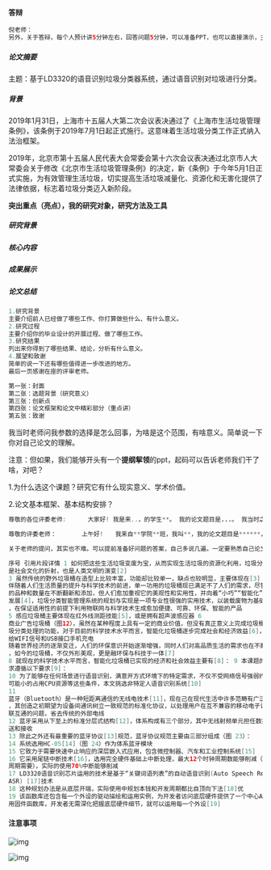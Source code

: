#### 答辩

```java
倪老师：
另外，关于答辩，每个人预计讲5分钟左右，回答问题5分钟，可以准备PPT，也可以直接演示，主要是告诉评委老师，你自己所做的工作，简明扼要即可，做硬件的同学，需要拍一段硬件演示的视频，放到光盘里，并拍一张照片，放档案袋
```



##### 论文摘要

主题：基于LD3320的语音识别垃圾分类器系统，通过语音识别对垃圾进行分类。

##### 背景

2019年1月31日，上海市十五届人大第二次会议表决通过了《上海市生活垃圾管理条例》，该条例于2019年7月1日起正式施行。这意味着生活垃圾分类工作正式纳入法治框架。

2019年，北京市第十五届人民代表大会常委会第十六次会议表决通过北京市人大常委会关于修改《北京市生活垃圾管理条例》的决定，新《条例》于今年5月1日正式实施，为有效管理生活垃圾，切实提高生活垃圾减量化、资源化和无害化提供了法律依据，标志着垃圾分类迈入新阶段。



**突出重点（亮点），**我的**研究对象，研究方法及工具**



##### 研究背景

##### 核心内容

##### 成果展示

##### 论文总结

```java
1.研究背景
主要介绍前人已经做了哪些工作、你打算做些什么、有什么意义。
2.研究过程
主要介绍你的毕业设计的开展过程、做了哪些工作。
3.研究结果
列出来你得到了哪些结果、结论，分析有什么意义。
4.展望和致谢
简单的说一下还有哪些值得进一步改进的地方。
最后一页感谢在座的评审老师。
```



```java
第一张：封面
第二张：选题背景（研究意义）
第三张：创新点
第四张：论文框架和论文中精彩部分（重点讲）
第五张：致谢
```





我当时老师问我参数的选择是怎么回事，为啥是这个范围，有啥意义。简单说一下你对自己论文的理解。



注意：但如果，我们能够开头有一个**提纲挈领**的ppt，起码可以告诉老师我们干了啥，对吧？





1.为什么选这个课题？研究它有什么现实意义、学术价值。

2.论文基本框架、基本结构安排？





```java
尊敬的各位评委老师:      大家好! 我是来..，的学生**。 我的论文题目是...。 我当时之所以选择研究...是因为....主要表现在: ....      在着手准备论文写作的时候，我针对..这个命题，大量阅读相关 方面的各种资料。.对...的概况有了大致了解，缕清 思路的基础上确定研究方向，然后与老师商讨，确定论文大致思路和研究方向。然后，为了完成论文，本人收集了大量的文献资料，其中主要来自网上的论文期刊、图书馆的书目、学习教材的理论资料。在...导师的耐心指导和帮助下，经过阅读 主要参考资料，拟定提纲，写开题报告初稿，毕业论文初稿，修改等一系列程序， 于****年*月*日 正式定稿。具体来说，我的论文分为以下四个部分:第一部分，主要概述了.,,.第二部分,是在对..进行了详细论述的基础上，话运用.法:对...的深 入挖掘。第三部分，运用..，法对....的深入挖掘。第四部分，....     经过本次论文写作，我学到了许多有用的东西，也积累了不少经验，但由于学生能力不足，加之时间和精力有限，在许多内容表述上存在期望相差甚远，许多问题还有待于进-一步思考和探索，借此答辩机会，万分恳切的希望各位老师能够提出宝贵的意见，多指出本篇论文的错误和不足之处，学生将虚心接受，从而进一-步深入学习研究，使该论文得到完善和提高。在论文的准备和写作过程中，我阅读了大量的关于..的相关书籍和学术期刊，这得益于我们学校图书馆丰富的参考书籍和学术期刊数据库的专业论文。本文经过- -二三稿并最终定稿，在这期间，我的论文指导老.师...教授对我的论文进行了详细的修改和指正，并给予我许多宝贵的建议和意见。在这里，我对他表示我最真挚的感谢和敬意!以上就是我的答辩自述，希望各评委老师认真阅读论文并给予评价和指正。谢谢！
```

```java
尊敬的评委老师：       上午好!　　我来自**学院**班，我叫**，我的论文题目是******，本篇论文是在***教授的指导下完成的。在此，我十分感激她对我的精心指导，同时也感激各位评审教师出席本次答辩，以下是本篇论文的选题缘由、目的，资料收集准备工作以及文章结构。　　一、选题缘由、目的　　随着……（背景）近年来，……导致……（出现问题）。所以本文根据……，综合分析……，并提出可供借鉴的措施和路径。【这一部分开题报告都写过，可以直接搬来】　　二、资料收集准备工作　　自****年**月上旬选定题目后，为了完成论文，本人进行了很多的资料收集，有来自网上的论文期刊，图书馆的书目，最主要是来自于……在**教师的指导下，经过阅读资料，拟定提纲，调研，写开题报告初稿、定稿，毕业论文初稿、修改等一系列程序，于****年*月正式定稿。　　三、论文结构　　全文总共分为X个部分：　　第一部分是引言，该部分主要介绍了课题的研究背景和意义，还有国内外对本课题的研究状况。　　第二部分重点介绍了……　　第三部分介绍了……　　第四部分，主要介绍了……原因，包括……。　　第五部分……　　经过本次论文写作，本人学到了许多知识，也积累了不少经验，但由于本人本事不足，加之时间有限，在许多资料表述、论证上存在着不当之处，许多问题还有待进行一步思考和探究，借此答辩机会，希望各位老师能够提出宝贵的意见，多指出我的错误和不足之处，本人将虚心理解，从而不断进一步深入学习研究，使该论文得到完善和提高。以上是我对自我的论文简单介绍，请各位教师提问，谢谢。
```



```java
关于老师的提问，其实也不难。可以提前准备好问题的答案，自己多说几遍。一定要熟悉自己论文的 研究的问题/对象、研究目的于意义、理论基础、研究方法、案例/实验、结论和建议。记不住的点，可以写在纸上，放电脑旁边备用。常见的问题：1.选题的意义是什么？（你为什么选这个题目/研究这个对象？）【就是问研究意义、研究目的；开题里都写了】2.研究背景是什么？（有哪些与你题目相关的研究？）【文献综述的内容挑一部分讲就行。简单讲一下相关的理论、国内外研究现状】3.研究方法是什么/你是如何完成这篇论文的？【研究方法有 文献研究、案例研究、问卷调查、访谈、跟踪研究、实验等；根据实际情况说】4.论文的创新点在哪?【可以讲选题上的创新、研究方法的创新、结论的创新】5.论文的理论依据是什么？【讲理论是什么，简单介绍一下这个理论】 6.你认为论文有哪些不足之处？【可以说 参阅文献不够多，案例不够丰富，分析不够彻底；或者问卷数量不够多，实验次数较少等等；也可以说 由于疫情影响无法实地收集数据 等等；顺带说一下改进意见】7.论文定稿后有没有发现新的问题？有什么弥补措施或调整建议？【这个肯定要说“有”，其实和上面的不足之处差不多】 8.关于论文本身的其他细节问题：论文研究成果在……的实际应用中要注意什么？能举例说明如何使用……方法/措施吗？……理论具体是指什么/内容是什么？运用的公式是什么？（理工科类的问题，我就不讲了；反正就是会针对论文你的案例、数据、实验等作出提问）回答问题时注意几点：1.回答不能太短。千万不能一句话完事，建议讲1-2分钟。2.遇到没有准备到的问题，可以先说“感谢老师的提问”或者请老师再重复一遍问题，这样增加一点思考时间，然后回忆论文里与之相关的内容讲一下；也可以提前把论文打印出来，方便翻阅。3.确实不会的问题，可以找理由，但不能直接说“对不起，这个问题我不会答”。例如：老师，您说的这个问题我在写论文时也有想到，只是这个问题我搜集了许多资料，比如（xxx文献）也未能想出一个比较好的答案，才疏学浅无法回答，希望能得到老师的指点，我再之后在去进行修改和查阅。老师，您说的这个问题我在写论文时也有想到，但是和我的论文主体内容不是很相符合，后来我就没有考虑过，并且和我的导师商量后发现意义不是很大（强调和导师商量）4.如果老师指出你论文的毛病，承认并感谢指导就行。不要杠。
```







```java
序号 引用片段详情 1 如何把这些生活垃圾变废为宝，从而实现生活垃圾的资源化利用，垃圾分类回收无疑是最好出路[1] 2 从简易垃圾桶，到脚踏垃圾桶，再到现如今的分类环保垃圾桶、智能垃圾桶，可以看出垃圾桶的不断发展
是社会文化的折射，也是人类文明的演变[2]
3 虽然传统的野外垃圾桶在造型上比较丰富，功能却比较单一，缺点也较明显，主要体现在[3]： 4
伴随着人们生活质量的提升与科学技术的前进，单一功用的垃圾桶现已满足不了人们的需求，尽管垃圾桶
的品种和数量在不断翻新和添加，但人们愈加重视它的美观性和实用性，并向着“小巧”“智能化”方向
发展[4]，垃圾分类智能管理系统的规划与实现是一项专业性很强的实用技术，以装载废物为基础功用
，在保证适用性的前提下利用物联网与科学技术生成愈加便捷、可靠、环保、智能的产品
5 感应垃圾桶主要体现在红外线测距技能[5]，或是拥有超声波感应器 6
商业广告垃圾桶（图12），虽然在某种程度上具有一定的商业价值，但没有真正意义上完成垃圾桶对于垃
圾分类处理的功能，对于目前的科学技术水平而言，智能化垃圾桶逐步完成社会和经济效益[6]，包含供
给WIFI信号和USB接口手机充电
随着世界经济的逐渐变迁，人们的环保意识开始逐渐增强，同时人们对高品质生活的需求也在不断增加
，如今的垃圾桶，不仅外形美观，更是融环保与科技于一体[7]
8 就现在的科学技术水平而言，智能化垃圾桶已实现的经济和社会效益主要有[8]： 9 本课题的意图是规划一款多功能、高效率、经济实用、便捷可靠的智能分类垃圾桶，因此在规划过程中需
求遵循以下要求[9]：
10 为了能够在任何场景进行语音识别，满意开方式环境下的特定需求，不仅不受网络信号强弱约束，而且尽
可能小的占用CPU资源等这些条件，本文挑选非特定人语音识别系统[10]
11
蓝牙（Bluetooth）是一种短距离通信的无线电技术[11]，现在己在现代生活中许多范畴有广泛的使用
，其创造之初期望为设备间通讯树立一致规范的标准化协议，以处理用户在互不兼容的移动电子设备间互
联互通的问题，省去传统的外部电线
12 蓝牙采用从下至上的标准分层式结构[12]，体系构成有三个部分，其中无线射频单元担任数据和语音的发
送和接收
13 除此之外还有最重要的蓝牙协议[13]规范，蓝牙协议规范主要由三部分组成（图 23）：
14 系统选用HC-05[14]（图 24）作为体系蓝牙模块
15 它致力于需要快速中止响应的深层嵌入式应用，包含微控制器、汽车和工业控制系统[15]
16 它采用尾链中断技术[16]，选用完全硬件基础上中断处理，最大12个时钟周期数能够削减（ARM724-42个
周期需要），实际的使用70%中断能够削减
17 LD3320语音识别芯片运用的技术是基于“关键词语列表”的自动语音识别(Auto Speech Recognition,
ASR) [17]技术
18 这种规划办法是从底层开端，实际使用中规划本钱和开发周期都比自顶向下法[18]优
19 该函数库还包含每一个外设的驱动描绘和运用实例，为开发者访问底层硬件提供了一个中心API，经过运
用固件函数库，开发者无需深化把握底层硬件细节，就可以运用每一个外设[19]
```











#### 注意事项

![img](assets/v2-ccffa47928c6bdcf19132e8278053431_720w.jpg)

![img](assets/v2-7f2a9cbeccff45012669a312c0a8f144_720w.jpg)